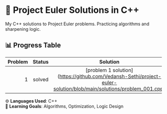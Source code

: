 # 🧠 Project Euler Solutions in C++

My C++ solutions to Project Euler problems. Practicing algorithms and sharpening logic.

## 📊 Progress Table

| Problem | Status | Solution | Notes |
|--------:|:------:|:--------:|:-----:|
|1 |solved| [problem 1 solution] (https://github.com/Vedansh-Sethi/project-euler-solution/blob/main/solutions/problem_001.cpp) | [problem 1 notes] (https://github.com/Vedansh-Sethi/project-euler-solution/blob/main/notes/problem_1.md)

⚙️ **Languages Used**: C++  
🧪 **Learning Goals**: Algorithms, Optimization, Logic Design  
